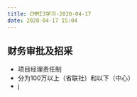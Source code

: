 ```yaml
---
title: CMMI3学习-2020-04-17
date: 2020-04-17 15:04
---
```

## 财务审批及招采

+  项目经理责任制
+ 分为100万以上（省联社）和以下（中心）
+ j